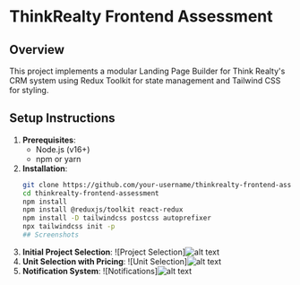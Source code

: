 # ThinkRealty Frontend Assessment

## Overview
This project implements a modular Landing Page Builder for Think Realty's CRM system using Redux Toolkit for state management and Tailwind CSS for styling.

## Setup Instructions
1. **Prerequisites**:
   - Node.js (v16+)
   - npm or yarn
2. **Installation**:
   ```bash
   git clone https://github.com/your-username/thinkrealty-frontend-assessment.git
   cd thinkrealty-frontend-assessment
   npm install
   npm install @reduxjs/toolkit react-redux
   npm install -D tailwindcss postcss autoprefixer
   npx tailwindcss init -p
   ## Screenshots
1. **Initial Project Selection**: ![Project Selection]![alt text](<Screenshot 2025-07-25 at 1.06.28 PM.png>)
2. **Unit Selection with Pricing**: ![Unit Selection]![alt text](<Screenshot 2025-07-25 at 1.17.14 PM.png>)
3. **Notification System**: ![Notifications]![alt text](<Screenshot 2025-07-24 at 5.29.14 PM.png>)
